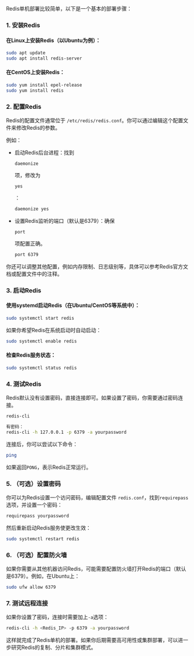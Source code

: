 Redis单机部署比较简单，以下是一个基本的部署步骤：

### 1. **安装Redis**

#### 在Linux上安装Redis（以Ubuntu为例）：

```bash
sudo apt update
sudo apt install redis-server
```

#### 在CentOS上安装Redis：

```bash
sudo yum install epel-release
sudo yum install redis
```

### 2. **配置Redis**

Redis的配置文件通常位于 `/etc/redis/redis.conf`。你可以通过编辑这个配置文件来修改Redis的参数。

例如：

- 启动Redis后台进程：找到

  ```
  daemonize
  ```

  项，修改为

  ```
  yes
  ```

  ：

  ```bash
  daemonize yes
  ```

- 设置Redis监听的端口（默认是6379）：确保

  ```
  port
  ```

  项配置正确。

  ```bash
  port 6379
  ```

你还可以调整其他配置，例如内存限制、日志级别等，具体可以参考Redis官方文档或配置文件中的注释。

### 3. **启动Redis**

#### 使用systemd启动Redis（在Ubuntu/CentOS等系统中）：

```bash
sudo systemctl start redis
```

如果你希望Redis在系统启动时自动启动：

```bash
sudo systemctl enable redis
```

#### 检查Redis服务状态：

```bash
sudo systemctl status redis
```

### 4. **测试Redis**

Redis默认没有设置密码，直接连接即可。如果设置了密码，你需要通过密码连接。

```bash
redis-cli

有密码：
redis-cli -h 127.0.0.1 -p 6379 -a yourpassword
```

连接后，你可以尝试以下命令：

```bash
ping
```

如果返回`PONG`，表示Redis正常运行。

### 5. **（可选）设置密码**

你可以为Redis设置一个访问密码，编辑配置文件 `redis.conf`，找到`requirepass`选项，并设置一个密码：

```bash
requirepass yourpassword
```

然后重新启动Redis服务使更改生效：

```bash
sudo systemctl restart redis
```

### 6. **（可选）配置防火墙**

如果你需要从其他机器访问Redis，可能需要配置防火墙打开Redis的端口（默认是6379）。例如，在Ubuntu上：

```bash
sudo ufw allow 6379
```

### 7. **测试远程连接**

如果你设置了密码，连接时需要加上`-a`选项：

```bash
redis-cli -h <Redis_IP> -p 6379 -a yourpassword
```

这样就完成了Redis单机的部署。如果你后期需要高可用性或集群部署，可以进一步研究Redis的复制、分片和集群模式。